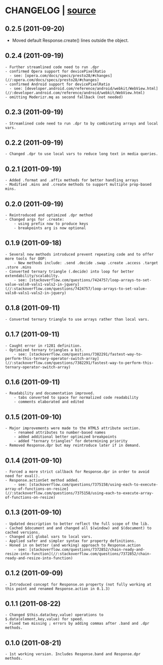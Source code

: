 # CHANGELOG | [source](https://github.com/ryanve/response.js/blob/master/response.js) 


## 0.2.5 (2011-09-20)

- Moved default Response.create() lines outside the object. 
    
## 0.2.4 (2011-09-19)

    - Further streamlined code need to run .dpr 
    - confirmed Opera support for devicePixelRatio 
      - see: [opera.com/docs/specs/presto28/#changes](//:opera.com/docs/specs/presto28/#changes)
    - confirmed Android support for devicePixelRatio 
      - see: [developer.android.com/reference/android/webkit/WebView.html](//:developer.android.com/reference/android/webkit/WebView.html) 
    - omitting Moderizr.mq as second fallback (not needed) 
    
## 0.2.3 (2011-09-19)

    - Streamlined code need to run .dpr to by combinating arrays and local vars.
    
## 0.2.2 (2011-09-19)

    - Changed .dpr to use local vars to reduce long text in media queries.
    
## 0.2.1 (2011-09-19)
    - Added .format and .affix methods for better handling arrays
    - Modified .mins and .create methods to support multiple prop-based mins.

## 0.2.0 (2011-09-19)
    - Reintroduced and optimized .dpr method
    - Changed args for .create:
        - using prefix now to produce keys
        - breakpoints arg is now optional

## 0.1.9 (2011-09-18)
    - Several new methods introduced prevent repeating code and to offer more tools for OOP:
        - New methods include: .send .decide .swap .create .access .target .store .mins
    - Converted ternary triangle (.decide) into loop for better extendability/scalabilty.
        - see: [stackoverflow.com/questions/7424757/loop-arrays-to-set-value-vals0-vals1-vals2-in-jquery](//:stackoverflow.com/questions/7424757/loop-arrays-to-set-value-vals0-vals1-vals2-in-jquery)

## 0.1.8 (2011-09-11)
    - Converted ternary triangle to use arrays rather than local vars.

## 0.1.7 (2011-09-11)
    - Caught error in r1281 definition.
    - Optimized ternary triangles a bit.
        - see: [stackoverflow.com/questions/7382291/fastest-way-to-perform-this-ternary-operator-switch-array](//:stackoverflow.com/questions/7382291/fastest-way-to-perform-this-ternary-operator-switch-array)

## 0.1.6 (2011-09-11)
    - Readability and documentation improved.
        - tabs converted to space for normalized code readability
        - comments elaborated and edited

## 0.1.5 (2011-09-10)
    - Major improvements were made to the HTML5 attribute section.
        - renamed attributes to number-based names
        - added additional better optimized breakpoints
        - added "ternary triangles" for determining priority
    - Removed Response.dpr but may reintroduce later if in demand.

## 0.1.4 (2011-09-10)
    - Forced a more strict callback for Response.dpr in order to avoid need for eval().
    - Response.actionSet method added.
        - see: [stackoverflow.com/questions/7375158/using-each-to-execute-array-of-functions-on-resize](//:stackoverflow.com/questions/7375158/using-each-to-execute-array-of-functions-on-resize)

## 0.1.3 (2011-09-10)
    - Updated description to better reflect the full scope of the lib.
    - Cached $document and and changed all $(window) and $(document) to cached versions.
    - Changed all global vars to local vars.
    - Applied safer and simpler syntax for property definitions.
    - Honed in on better (and working) approach to Response.action
        - see: [stackoverflow.com/questions/7372852/chain-ready-and-resize-into-function](//:stackoverflow.com/questions/7372852/chain-ready-and-resize-into-function)

## 0.1.2 (2011-09-09)
    - Introduced concept for Response.on property (not fully working at this point and renamed Response.action in 0.1.3)

## 0.1.1 (2011-08-22)
    - Changed $this.data(key,value) operations to $.data(element,key,value) for speed.
    - Fixed two missing ; errors by adding commas after .band and .dpr methods.

## 0.1.0 (2011-08-21)
    - 1st working version. Includes Response.band and Response.dpr methods.